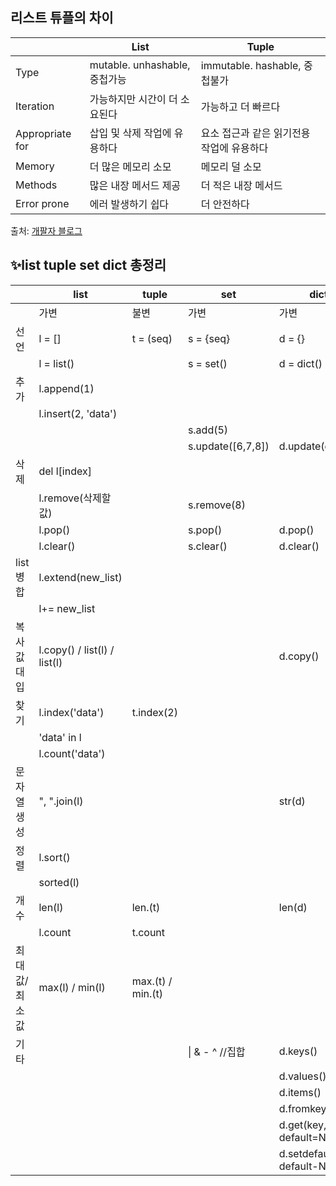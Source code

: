 

## 리스트 튜플의 차이

|                 | List                          | Tuple                                     |
| --------------- | ----------------------------- | ----------------------------------------- |
| Type            | mutable. unhashable, 중첩가능 | immutable. hashable, 중첩불가             |
| Iteration       | 가능하지만 시간이 더 소요된다 | 가능하고 더 빠르다                        |
| Appropriate for | 삽입 및 삭제 작업에 유용하다  | 요소 접근과 같은 읽기전용 작업에 유용하다 |
| Memory          | 더 많은 메모리 소모           | 메모리 덜 소모                            |
| Methods         | 많은 내장 메서드 제공         | 더 적은 내장 메서드                       |
| Error prone     | 에러 발생하기 쉽다            | 더 안전하다                               |

출처: [개팔자 블로그](https://velog.io/@palza4dev/TIL.-20-%ED%8C%8C%EC%9D%B4%EC%8D%AC-List-vs-Tuple-Dictionary-vs-Set-%EB%B9%84%EA%B5%90-%EB%B0%8F-%EB%A9%94%EC%84%9C%EB%93%9C-%EC%A0%95%EB%A6%AC)



## ✨list tuple set dict 총정리

|               | list                         | tuple             | set               | dict                            |
| ------------- | ---------------------------- | ----------------- | ----------------- | ------------------------------- |
|               | 가변                         | 불변              | 가변              | 가변                            |
| 선언          | l = []                       | t = (seq)         | s = {seq}         | d = {}                          |
|               | l = list()                   |                   | s = set()         | d = dict()                      |
| 추가          | l.append(1)                  |                   |                   |                                 |
|               | l.insert(2, 'data')          |                   |                   |                                 |
|               |                              |                   | s.add(5)          |                                 |
|               |                              |                   | s.update([6,7,8]) | d.update(d2)                    |
| 삭제          | del l[index]                 |                   |                   |                                 |
|               | l.remove(삭제할값)           |                   | s.remove(8)       |                                 |
|               | l.pop()                      |                   | s.pop()           | d.pop()                         |
|               | l.clear()                    |                   | s.clear()         | d.clear()                       |
| list 병합     | l.extend(new_list)           |                   |                   |                                 |
|               | l+= new_list                 |                   |                   |                                 |
| 복사값 대입   | l.copy() / list(l) / list(l) |                   |                   | d.copy()                        |
| 찾기          | l.index('data')              | t.index(2)        |                   |                                 |
|               | 'data' in l                  |                   |                   |                                 |
|               | l.count('data')              |                   |                   |                                 |
| 문자열 생성   | ", ".join(l)                 |                   |                   | str(d)                          |
| 정렬          | l.sort()                     |                   |                   |                                 |
|               | sorted(l)                    |                   |                   |                                 |
| 개수          | len(l)                       | len.(t)           |                   | len(d)                          |
|               | l.count                      | t.count           |                   |                                 |
| 최대값/최소값 | max(l) / min(l)              | max.(t) / min.(t) |                   |                                 |
| 기타          |                              |                   | \| & - ^ //집합   | d.keys()                        |
|               |                              |                   |                   | d.values()                      |
|               |                              |                   |                   | d.items()                       |
|               |                              |                   |                   | d.fromkeys()                    |
|               |                              |                   |                   | d.get(key, default=None)        |
|               |                              |                   |                   | d.setdefault(key, default-None) |


